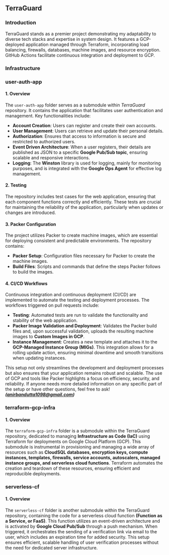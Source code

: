## TerraGuard

### Introduction

TerraGuard stands as a premier project demonstrating my adaptability to diverse tech stacks and expertise in system design. It features a GCP-deployed application managed through Terraform, incorporating load balancing, firewalls, databases, machine images, and resource encryption. GitHub Actions facilitate continuous integration and deployment to GCP.

### Infrastructure

### user-auth-app

#### 1\. Overview

The `user-auth-app` folder serves as a submodule within _TerraGuard_ repository. It contains the application that facilitates user authentication and management. Key functionalities include:

- **Account Creation**: Users can register and create their own accounts.
- **User Management**: Users can retrieve and update their personal details.
- **Authorization**: Ensures that access to information is secure and restricted to authorized users.
- **Event Driven Architecture**: When a user registers, their details are published as JSON to a specific **Google Pub/Sub topic**, ensuring scalable and responsive interactions.
- **Logging**: The **Winston** library is used for logging, mainly for monitoring purposes, and is integrated with the **Google Ops Agent** for effective log management.
#### 2\. Testing

The repository includes test cases for the web application, ensuring that each component functions correctly and efficiently. These tests are crucial for maintaining the reliability of the application, particularly when updates or changes are introduced.

#### 3\. Packer Configuration

The project utilizes Packer to create machine images, which are essential for deploying consistent and predictable environments. The repository contains:

- **Packer Setup**: Configuration files necessary for Packer to create the machine images.
- **Build Files**: Scripts and commands that define the steps Packer follows to build the images.

#### 4\. CI/CD Workflows

Continuous integration and continuous deployment (CI/CD) are implemented to automate the testing and deployment processes. The workflows triggered on pull requests include:

- **Testing**: Automated tests are run to validate the functionality and stability of the web application.
- **Packer Image Validation and Deployment**: Validates the Packer build files and, upon successful validation, uploads the resulting machine images to **Custom Images in GCP**.
- **Instance Management**: Creates a new template and attaches it to the **GCP-Managed Instance Group (MIGs)**. This integration allows for a rolling update action, ensuring minimal downtime and smooth transitions when updating instances.

This setup not only streamlines the development and deployment processes but also ensures that your application remains robust and scalable. The use of GCP and tools like Packer highlights a focus on efficiency, security, and reliability. If anyone needs more detailed information on any specific part of the setup or have other questions, feel free to ask! **_(anirbandutta1098@gmail.com)_**

### terraform-gcp-infra

#### 1\. Overview

The `terraform-gcp-infra` folder is a submodule within the TerraGuard repository, dedicated to managing **Infrastructure as Code (IaC)** using Terraform for deployments on Google Cloud Platform (GCP). This submodule is instrumental in provisioning and managing a wide array of resources such as **CloudSQL databases, encryption keys, compute instances, templates, firewalls, service accounts, autoscalers, managed instance groups, and serverless cloud functions**. Terraform automates the creation and teardown of these resources, ensuring efficient and reproducible deployments.

### serverless-cf

#### 1\. Overview

The `serverless-cf` folder is another submodule within the TerraGuard repository, containing the code for a serverless cloud function **(Function as a Service, or FaaS)**. This function utilizes an event-driven architecture and is activated by **Google Cloud Pub/Sub** through a push mechanism. When triggered, it orchestrates the sending of a verification link via email to the user, which includes an expiration time for added security. This setup ensures efficient, scalable handling of user verification processes without the need for dedicated server infrastructure.
